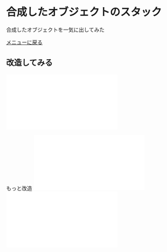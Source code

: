 # 合成したオブジェクトのスタック

合成したオブジェクトを一気に出してみた

[メニューに戻る](index.html)

## 改造してみる

![ここから始める](compoundStack/main.js)

もっと改造
![設定](compoundStack/setting.js)
![かべ・ゆか](compoundStack/stage.js)

